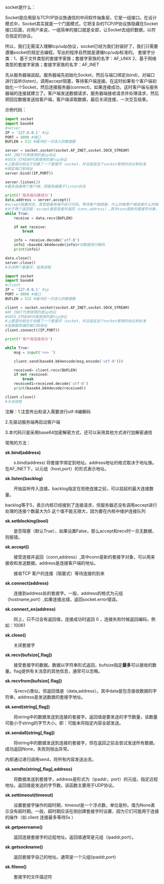 socket是什么：

Socket是应用层与TCP/IP协议族通信的中间软件抽象层，它是一组接口。在设计模式中，Socket其实就是一个门面模式，它把复杂的TCP/IP协议族隐藏在Socket接口后面，对用户来说，一组简单的接口就是全部，让Socket去组织数据，以符合指定的协议。

所以，我们无需深入理解tcp/udp协议，socket已经为我们封装好了，我们只需要遵循socket的规定去编程，写出的程序自然就是遵循tcp/udp标准的。
 套接字分类：1、基于文件类型的套接字家族；套接字家族的名字：AF_UNIX
                        2、基于网络类型的套接字家族；套接字家族的名字：AF_INET

先从服务器端说起。服务器端先初始化Socket，然后与端口绑定(bind)，对端口进行监听(listen)，调用accept阻塞，等待客户端连接。在这时如果有个客户端初始化一个Socket，然后连接服务器(connect)，如果连接成功，这时客户端与服务器端的连接就建立了。客户端发送数据请求，服务器端接收请求并处理请求，然后把回应数据发送给客户端，客户端读取数据，最后关闭连接，一次交互结束。

示例代码：

```python
import socket
import base64
#server
IP = '127.0.0.1' #ip
PORT = 8000 #端口
BUFLEN = 512 #缓冲区一次读入的数据数

server = socket.socket(socket.AF_INET,socket.SOCK_STREAM)
#AF_INET代表使用的是ip协议
#SOCK_STREAM代表使用的是tcp协议
#上面语句相当于创建了一个套接字（socket，并且指定这个socket使用的协议和标准
#绑定端口和地址
server.bind((IP,PORT))

server.listen(2)
#最多连接两个客户端，把服务器置于listen状态

print(f'服务器创建成功')
data,address = server.accept()
#accept阻塞状态，意思是服务端不执行代码，等待客户端链接，什么时候客户端连接什么时候才能继续执行代码
#对于两个返回值：accept接受连接并返回（conn,address）,其中conn是新的套接字对象，可以用来接收和发送数据。address是连接客户端的地址。
while True:
    receive = data.recv(BUFLEN)

    if not receive:
        break

    info = receive.decode('utf-8')
    info1 =base64.b64decode(info)#对数据进行解码
    print(info1)

data.close()
server.close()
#关闭两个套接字，结束进程
```

```python
import socket
import base64
#client
IP = '127.0.0.1' #ip
PORT = 8000 #端口
BUFLEN = 512 #缓冲区一次读入的数据数

client = socket.socket(socket.AF_INET,socket.SOCK_STREAM)
#AF_INET代表使用的是ip协议
#SOCK_STREAM代表使用的是tcp协议
#上面语句相当于创建了一个套接字（socket，并且指定这个socket使用的协议和标准
#连接服务端的端口和地址
client.connect((IP,PORT))

print(f'客户端连接成功')

while True:
    msg = input('>>> ')

    client.send(base64.b64encode(msg.encode('utf-8')))

    received= client.recv(BUFLEN)
    if not received:
        break
    received1=received.decode('utf-8')
    print(base64.b64decode(received))

client.close()
#关闭进程
```

注解：1.注意传出和读入需要进行utf-8编解码

2.先驱动服务端再启动客户端

3.本代码只是采用base64加密解密方式，还可以采用其他方式进行加解密通信

常用的方法：

**sk.bind(address)**

　　s.bind(address) 将套接字绑定到地址。address地址的格式取决于地址族。在AF_INET下，以元组（host,port）的形式表示地址。

**sk.listen(backlog)**

　　开始监听传入连接。backlog指定在拒绝连接之前，可以挂起的最大连接数量。

   backlog等于5，表示内核已经接到了连接请求，但服务器还没有调用accept进行处理的连接个数最大为5
    这个值不能无限大，因为要在内核中维护连接队列

**sk.setblocking(bool)**

　　是否阻塞（默认True），如果设置False，那么accept和recv时一旦无数据，则报错。

**sk.accept()**

　　接受连接并返回（conn,address）,其中conn是新的套接字对象，可以用来接收和发送数据。address是连接客户端的地址。

　　接收TCP 客户的连接（阻塞式）等待连接的到来

**sk.connect(address)**

　　连接到address处的套接字。一般，address的格式为元组（hostname,port）,如果连接出错，返回socket.error错误。

**sk.connect_ex(address)**

　　同上，只不过会有返回值，连接成功时返回 0 ，连接失败时候返回编码，例如：10061

**sk.close()**

　　关闭套接字

**sk.recv(bufsize[,flag])**

　　接受套接字的数据。数据以字符串形式返回，bufsize指定**最多**可以接收的数量。flag提供有关消息的其他信息，通常可以忽略。

**sk.recvfrom(bufsize[.flag])**

　　与recv()类似，但返回值是（data,address）。其中data是包含接收数据的字符串，address是发送数据的套接字地址。

**sk.send(string[,flag])**

　　将string中的数据发送到连接的套接字。返回值是要发送的字节数量，该数量可能小于string的字节大小。即：可能未将指定内容全部发送。

**sk.sendall(string[,flag])**

　　将string中的数据发送到连接的套接字，但在返回之前会尝试发送所有数据。成功返回None，失败则抛出异常。

   内部通过递归调用send，将所有内容发送出去。

**sk.sendto(string[,flag],address)**

　　将数据发送到套接字，address是形式为（ipaddr，port）的元组，指定远程地址。返回值是发送的字节数。该函数主要用于UDP协议。

**sk.settimeout(timeout)**

　　设置套接字操作的超时期，timeout是一个浮点数，单位是秒。值为None表示没有超时期。一般，超时期应该在刚创建套接字时设置，因为它们可能用于连接的操作（如 client 连接最多等待5s ）

**sk.getpeername()**

　　返回连接套接字的远程地址。返回值通常是元组（ipaddr,port）。

**sk.getsockname()**

　　返回套接字自己的地址。通常是一个元组(ipaddr,port)

**sk.fileno()**

　　套接字的文件描述符